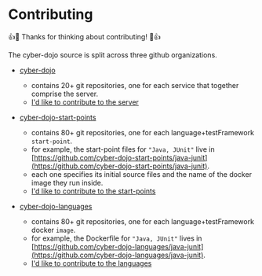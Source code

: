 
# Contributing

:+1::tada: Thanks for thinking about contributing! :tada::+1:

The cyber-dojo source is split across three github organizations.

- [cyber-dojo](https://github.com/cyber-dojo)
  - contains 20+ git repositories, one for each service that together comprise the server.
  - [I'd like to contribute to the server](https://github.com/cyber-dojo/cyber-dojo/blob/master/docs/how-to-contribute-to-server.md)

- [cyber-dojo-start-points](https://github.com/cyber-dojo-start-points)
  - contains 80+ git repositories, one for each language+testFramework `start-point`.
  - for example, the start-point files for `"Java, JUnit"` live in [https://github.com/cyber-dojo-start-points/java-junit](https://github.com/cyber-dojo-start-points/java-junit).
  - each one specifies its initial source files and the name of the docker image they run inside.
  - [I'd like to contribute to the start-points](https://github.com/cyber-dojo/cyber-dojo/blob/master/docs/how-to-contribute-to-start-points.md)

- [cyber-dojo-languages](https://github.com/cyber-dojo-languages)
  - contains 80+ git repositories, one for each language+testFramework docker `image`.
  - for example, the Dockerfile for `"Java, JUnit"` lives in [https://github.com/cyber-dojo-languages/java-junit](https://github.com/cyber-dojo-languages/java-junit).
  - [I'd like to contribute to the languages](https://github.com/cyber-dojo/cyber-dojo/blob/master/docs/how-to-contribute-to-languages.md)
